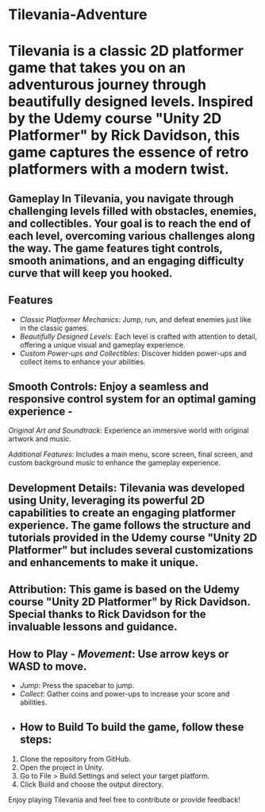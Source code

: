 # Tilevania-Adventure
# Tilevania is a classic 2D platformer game that takes you on an adventurous journey through beautifully designed levels. Inspired by the Udemy course "Unity 2D Platformer" by Rick Davidson, this game captures the essence of retro platformers with a modern twist. 
## Gameplay  In Tilevania, you navigate through challenging levels filled with obstacles, enemies, and collectibles. Your goal is to reach the end of each level, overcoming various challenges along the way. The game features tight controls, smooth animations, and an engaging difficulty curve that will keep you hooked.  
## Features  
- *Classic Platformer Mechanics*: Jump, run, and defeat enemies just like in the classic games.
- *Beautifully Designed Levels*: Each level is crafted with attention to detail, offering a unique visual and gameplay experience.
- *Custom Power-ups and Collectibles*: Discover hidden power-ups and collect items to enhance your abilities. 
## Smooth Controls: Enjoy a seamless and responsive control system for an optimal gaming experience -
*Original Art and Soundtrack*: Experience an immersive world with original artwork and music.

*Additional Features*: Includes a main menu, score screen, final screen, and custom background music to enhance the gameplay experience.  
## Development Details: Tilevania was developed using Unity, leveraging its powerful 2D capabilities to create an engaging platformer experience. The game follows the structure and tutorials provided in the Udemy course "Unity 2D Platformer" but includes several customizations and enhancements to make it unique.
## Attribution: This game is based on the Udemy course "Unity 2D Platformer" by Rick Davidson. Special thanks to Rick Davidson for the invaluable lessons and guidance. 
## How to Play  - *Movement*: Use arrow keys or WASD to move. 
- *Jump*: Press the spacebar to jump.
- *Collect*: Gather coins and power-ups to increase your score and abilities.
- ## How to Build  To build the game, follow these steps:
1. Clone the repository from GitHub.
2. Open the project in Unity.
3. Go to File > Build Settings and select your target platform.
4. Click Build and choose the output directory.

Enjoy playing Tilevania and feel free to contribute or provide feedback!

